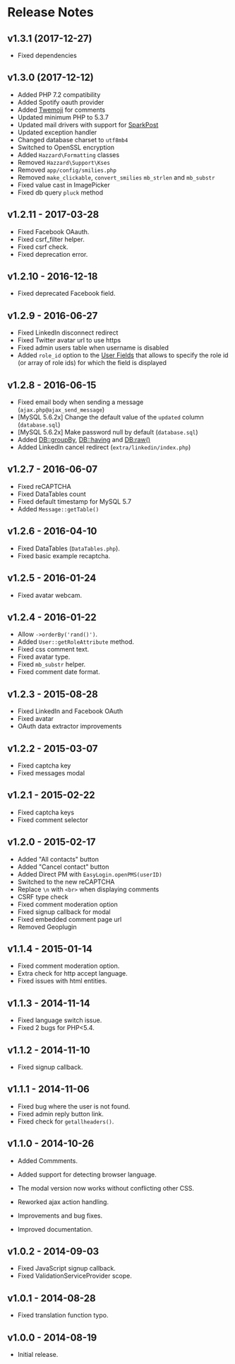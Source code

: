 # Release Notes

## v1.3.1 (2017-12-27)

- Fixed dependencies

## v1.3.0 (2017-12-12)

- Added PHP 7.2 compatibility
- Added Spotify oauth provider
- Added [Twemoji](http://twitter.github.io/twemoji) for comments
- Updated minimum PHP to 5.3.7
- Updated mail drivers with support for [SparkPost](https://www.sparkpost.com)
- Updated exception handler
- Changed database charset to `utf8mb4`
- Switched to OpenSSL encryption
- Added `Hazzard\Formatting` classes
- Removed `Hazzard\Support\Kses`
- Removed `app/config/smilies.php`
- Removed `make_clickable`, `convert_smilies` `mb_strlen` and `mb_substr`
- Fixed value cast in ImagePicker
- Fixed db query `pluck` method

## v1.2.11 - 2017-03-28

- Fixed Facebook OAauth.
- Fixed csrf_filter helper.
- Fixed csrf check.
- Fixed deprecation error.

## v1.2.10 - 2016-12-18

- Fixed deprecated Facebook field.

## v1.2.9 - 2016-06-27

- Fixed LinkedIn disconnect redirect
- Fixed Twitter avatar url to use https
- Fixed admin users table when username is disabled
- Added `role_id` option to the [User Fields](userfields.md) that allows to specify the role id (or array of role ids) for which the field is displayed

## v1.2.8 - 2016-06-15

- Fixed email body when sending a message (`ajax.php@ajax_send_message`)
- [MySQL 5.6.2x] Change the default value of the `updated` column (`database.sql`)
- [MySQL 5.6.2x] Make password null by default (`database.sql`)
- Added [DB::groupBy](queries.md#order-by,-group-by,-and-having), [DB::having](queries.md#order-by,-group-by,-and-having) and [DB:raw()](queries.md#raw-expressions)
- Added LinkedIn cancel redirect (`extra/linkedin/index.php`)

## v1.2.7 - 2016-06-07

- Fixed reCAPTCHA
- Fixed DataTables count
- Fixed default timestamp for MySQL 5.7
- Added `Message::getTable()`

## v1.2.6 - 2016-04-10

- Fixed DataTables (`DataTables.php`).
- Fixed basic example recaptcha.

## v1.2.5 - 2016-01-24

- Fixed avatar webcam.

## v1.2.4 - 2016-01-22

- Allow `->orderBy('rand()')`.
- Added `User::getRoleAttribute` method.
- Fixed css comment text.
- Fixed avatar type.
- Fixed `mb_substr` helper.
- Fixed comment date format.

## v1.2.3 - 2015-08-28

- Fixed LinkedIn and Facebook OAuth
- Fixed avatar
- OAuth data extractor improvements

## v1.2.2 - 2015-03-07

- Fixed captcha key
- Fixed messages modal

## v1.2.1 - 2015-02-22

- Fixed captcha keys
- Fixed comment selector

## v1.2.0 - 2015-02-17

- Added "All contacts" button
- Added "Cancel contact" button
- Added Direct PM with `EasyLogin.openPMS(userID)`
- Switched to the new reCAPTCHA
- Replace `\n` with `<br>` when displaying comments
- CSRF type check
- Fixed comment moderation option
- Fixed signup callback for modal
- Fixed embedded comment page url
- Removed Geoplugin

## v1.1.4 - 2015-01-14

- Fixed comment moderation option.
- Extra check for http accept language.
- Fixed issues with html entities.

## v1.1.3 - 2014-11-14

- Fixed language switch issue.
- Fixed 2 bugs for PHP<5.4.

## v1.1.2 - 2014-11-10

- Fixed signup callback.

## v1.1.1 - 2014-11-06

- Fixed bug where the user is not found.
- Fixed admin reply button link.
- Fixed check for `getallheaders()`.

## v1.1.0 - 2014-10-26

- Added Commments.
- Added support for detecting browser language.
- The modal version now works without conflicting other CSS.

- Reworked ajax action handling.
- Improvements and bug fixes.
- Improved documentation.

## v1.0.2 - 2014-09-03

- Fixed JavaScript signup callback.
- Fixed ValidationServiceProvider scope.

## v1.0.1 - 2014-08-28

- Fixed translation function typo.

## v1.0.0 - 2014-08-19

- Initial release.
